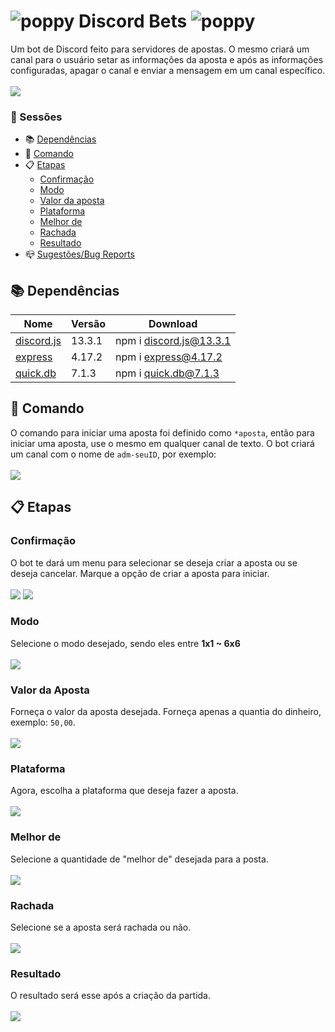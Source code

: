 # ![poppy](https://cdn.glitch.com/d5849b6d-b525-43f0-a87c-280ff619d588%2FWebp.net-resizeimage%20(2).png?v=1627787432690) Discord Bets ![poppy](https://cdn.glitch.com/d5849b6d-b525-43f0-a87c-280ff619d588%2FWebp.net-resizeimage%20(2).png?v=1627787432690)
Um bot de Discord feito para servidores de apostas. O mesmo criará um canal para o usuário setar as informações da aposta e após as informações configuradas, apagar o canal e enviar a mensagem em um canal específico.<BR></BR>
![](https://cdn.discordapp.com/attachments/873959321376018462/922174868517158912/unknown.png)

### 📁 Sessões
- 📚 [Dependências](#dependences)
- 📕 [Comando](#command)
- 📋 [Etapas](#phases)
  - [Confirmação](#part_1)
  - [Modo](#part_2)
  - [Valor da aposta](#part_3)
  - [Plataforma](#part_4)
  - [Melhor de](#part_5)
  - [Rachada](#part_6)
  - [Resultado](#part_7)
- 📪 [Sugestões/Bug Reports](#contact)

<a name="dependences"></a>
## 📚 Dependências
Nome | Versão | Download |
--------- | ------ | ------ |
[discord.js](https://www.npmjs.com/package/discord.js) | 13.3.1 | npm i discord.js@13.3.1 |
[express](https://www.npmjs.com/package/express) | 4.17.2 | npm i express@4.17.2 |
[quick.db](https://www.npmjs.com/package/quick.db) | 7.1.3 | npm i quick.db@7.1.3 |

<a name="command"></a>
## 📕 Comando
O comando para iniciar uma aposta foi definido como `*aposta`, então para iniciar uma aposta, use o mesmo em qualquer canal de texto. O bot criará um canal com o nome de `adm-seuID`, por exemplo:<br></br>
![](https://cdn.discordapp.com/attachments/873959321376018462/922184285866299402/unknown.png)

<a name="phases"></a>
## 📋 Etapas
<a name="part_1"></a>
### Confirmação
O bot te dará um menu para selecionar se deseja criar a aposta ou se deseja cancelar. Marque a opção de criar a aposta para iniciar.<br></br>
![](https://user-images.githubusercontent.com/88210142/146685399-2503b789-8a29-4e54-aa30-61a417f5c2ac.png)
![](https://user-images.githubusercontent.com/88210142/146685551-676b50ff-ca44-4654-8134-3b94e997a491.png)

<a name="part_2"></a>
### Modo
Selecione o modo desejado, sendo eles entre **1x1 ~ 6x6**<br></br>
![](https://user-images.githubusercontent.com/88210142/146685425-ca75f6a2-d1dc-4a6d-81cd-84093b7ff699.png)

<a name="part_3"></a>
### Valor da Aposta
Forneça o valor da aposta desejada. Forneça apenas a quantia do dinheiro, exemplo: `50,00`.<br></br>
![](https://user-images.githubusercontent.com/88210142/146685485-eb107cd7-76d7-4855-a780-f0e95ac4b334.png)

<a name="part_4"></a>
### Plataforma
Agora, escolha a plataforma que deseja fazer a aposta.<br></br>
![](https://user-images.githubusercontent.com/88210142/146685615-8d511a4e-9ef5-4da1-851b-1b631d3bcd50.png)

<a name="part_5"></a>
### Melhor de
Selecione a quantidade de "melhor de" desejada para a posta.<br></br>
![](https://user-images.githubusercontent.com/88210142/146685653-3d9a577e-e4e2-4ace-abdd-6ccac753f9f6.png)

<a name="part_6"></a>
### Rachada
Selecione se a aposta será rachada ou não.<br></br>
![](https://user-images.githubusercontent.com/88210142/146685682-51c7d73d-3eb0-443d-b62f-50e063d99423.png)

<a name="part_7"></a>
### Resultado
O resultado será esse após a criação da partida.<br></br>
![](https://user-images.githubusercontent.com/88210142/146685708-523ad7c1-34b3-4ab2-b8a2-76b719c1f906.png)
